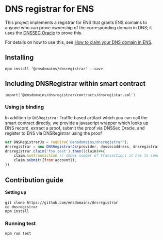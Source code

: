 # DNS registrar for ENS

This project implements a registrar for ENS that grants ENS domains to anyone who can prove ownership of the corresponding domain in DNS; it uses the [DNSSEC Oracle](https://github.com/Arachnid/dnssec-oracle) to prove this.

For details on how to use this, see [How to claim your DNS domain in ENS](https://medium.com/the-ethereum-name-service/how-to-claim-your-dns-domain-on-ens-e600ef2d92ca).


## Installing

```
npm install '@ensdomains/dnsregistrar' --save
```

## Including DNSRegistrar within smart contract

```
import('@ensdomains/dnsregistrar/contracts/dnsregistar.sol')
```

### Using js binding

In addition to `DNSRegistrar` Truffle based artifact which you can call the smart contract directly, we provide a javascript wrapper which looks up DNS record, extract a proof, submit the proof via DNSSec Oracle, and register to ENS via DNSRegistrar using the proof

```js
var DNSRegistrarJs = require('@ensdomains/dnsregistrar');
dnsregistrar = new DNSRegistrarJs(provider, dnssecaddress, dnsregistraraddress);
dnsregistrar.claim('foo.test').then((claim)=>{
    claim.numTransaction // shows number of transactions it has to send
    claim.submit({from:account});
})
```

## Contribution guide

#### Setting up

```
git clone https://github.com/ensdomains/dnsregistrar
cd dnsregistrar
npm install
```

### Running test

```
npm run test
```

